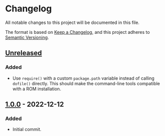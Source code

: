 # Changelog

All notable changes to this project will be documented in this file.

The format is based on [Keep a Changelog](https://keepachangelog.com/en/1.0.0/), and this project adheres to [Semantic Versioning](https://semver.org/spec/v2.0.0.html).

## [Unreleased]
### Added
- Use `require()` with a custom `package.path` variable instead of calling `dofile()` directly. This should make the command-line tools compatible with a ROM installation.

## [1.0.0] - 2022-12-12

### Added
- Initial commit.

[unreleased]: https://github.com/olivierlacan/keep-a-changelog/compare/v1.0.0...HEAD
[1.0.0]: https://github.com/unicornpkg/cli/releases/tag/v1.0.0


